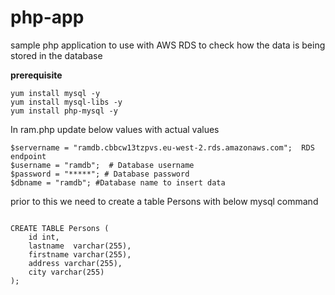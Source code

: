 # php-app
sample php application to use with AWS RDS to check how the data is being stored in the database

**prerequisite**
   ```
   yum install mysql -y
   yum install mysql-libs -y
   yum install php-mysql -y
   ```

In ram.php update below values with actual values

```
$servername = "ramdb.cbbcw13tzpvs.eu-west-2.rds.amazonaws.com";  RDS endpoint 
$username = "ramdb";  # Database username 
$password = "*****"; # Database password
$dbname = "ramdb"; #Database name to insert data
```
prior to this we need to create a table Persons with below mysql command

```

CREATE TABLE Persons (
    id int,
    lastname  varchar(255),
    firstname varchar(255),
    address varchar(255),
    city varchar(255)
);
```
